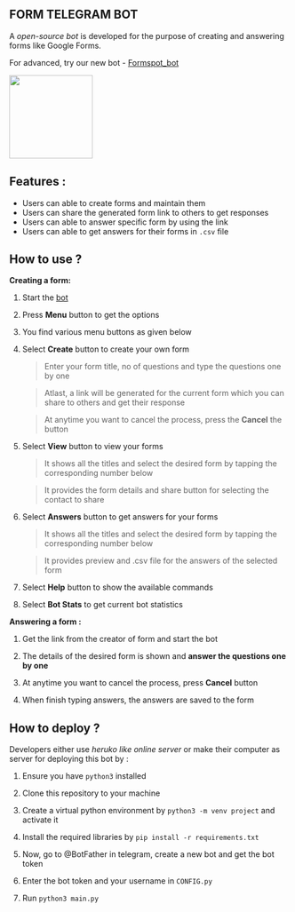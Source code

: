 



## **FORM TELEGRAM BOT**

A *open-source bot* is developed for the purpose of creating and answering forms like Google Forms.

For advanced, try our new bot - [Formspot_bot](https://telegram.me/formspot_bot) 

<img src= "https://github.com/jagadish-ravichandran/Form_Telegram_Bot/blob/main/images/bot.jpg" width =150px>

## **Features :**

 - Users can able to create forms and maintain them
 - Users can share the generated form link to others to get responses
 - Users can able to answer specific form by using the link
 - Users can able to get answers for their forms in `.csv` file 


## **How to use ?**
**Creating a form:** 

 1. Start the [bot](https://telegram.me/formspot_bot)

 2. Press **Menu** button to get the options

 3. You find various menu buttons as given below

 4. Select **Create** button to create your own form
    > Enter your form title, no of questions and type the questions one by one

    > Atlast, a link will be generated for the current form which you can share to others and get their response
    
    > At anytime you want to cancel the process, press the **Cancel** the button
    
 5. Select **View** button to view your forms
    > It shows all the titles and select the desired form by tapping the corresponding number below

    > It provides the form details and share button for selecting the contact to share

 6. Select **Answers** button to get answers for your forms
    > It shows all the titles and select the desired form by tapping the corresponding number below
    
    >It provides preview and .csv file for the answers of the selected form
    
 7.  Select **Help** button to show the available commands

 8.  Select **Bot Stats** to get current bot statistics 

**Answering a form :**

 1. Get the link from the creator of form and start the bot
 
 2. The details of the desired form is shown and **answer the questions one by one**
 
 3. At anytime you want to cancel the process, press **Cancel** button
 
 4. When finish typing answers, the answers are saved to the form 
 

## **How to deploy ?**
	
Developers either use *heruko like online server* or make their computer as server for deploying this bot by :
	
1.  Ensure you have `python3` installed 

2. Clone this repository to your machine

3. Create a virtual python environment by `python3 -m venv project` and activate it

4. Install the required libraries by `pip install -r requirements.txt`

5.  Now, go to @BotFather in telegram, create a new bot and get the bot token

6. Enter the bot token and your username in `CONFIG.py` 

7.   Run `python3 main.py`
